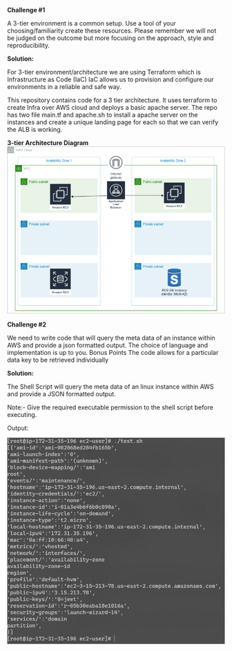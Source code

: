 **Challenge #1**

A 3-tier environment is a common setup. Use a tool of your choosing/familiarity create these resources. Please remember we will not be judged on the outcome but more focusing on the approach, style and reproducibility.


**Solution:**

For 3-tier environment/architecture we are using Terraform which is Infrastructure as Code (IaC) 
IaC allows us to provision and configure our environments in a reliable and safe way.

This repository contains code for a 3 tier architecture. It uses terraform to create Infra over AWS cloud and deploys a basic apache server.
The repo has two file main.tf and apache.sh to install a apache server on the instances and create a unique landing page for each so that we can verify the ALB is working.

**3-tier Architecture Diagram**
![](3-Tier_Architecture.png)


**Challenge #2**

We need to write code that will query the meta data of an instance within AWS and provide a json formatted output. The choice of language and implementation is up to you.
Bonus Points
The code allows for a particular data key to be retrieved individually


**Solution:**

The Shell Script will query the meta data of an linux instance within AWS and provide a JSON formatted output.

Note:- Give the required executable permission to the shell script before executing. 

Output:

![](shell_script_output.jpg)





